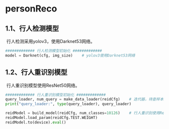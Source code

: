 # personReco

## 1.1、行人检测模型

​	行人检测采用yolov3，使用Darknet53网络。

``` python
############# 行人检测模型初始化 #############
model = Darknet(cfg, img_size)    # yolov3使用Darknet53网络
```



## 1.2、行人重识别模型

​	行人重识别模型使用ResNet50网络。

``` python
############# 行人重识别模型初始化 #############
query_loader, num_query = make_data_loader(reidCfg)    # 迭代器，待查样本数
print("query_loader:", type(query_loader), query_loader)

reidModel = build_model(reidCfg, num_classes=10126)    # 行人重识别使用ResNet50网络
reidModel.load_param(reidCfg.TEST.WEIGHT)
reidModel.to(device).eval()
```

